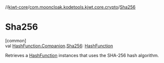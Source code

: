 //[kjwt-core](../../index.md)/[com.mooncloak.kodetools.kjwt.core.crypto](index.md)/[Sha256](-sha256.md)

# Sha256

[common]\
val [HashFunction.Companion](-hash-function/-companion/index.md).[Sha256](-sha256.md): [HashFunction](-hash-function/index.md)

Retrieves a [HashFunction](-hash-function/index.md) instances that uses the SHA-256 hash algorithm.
